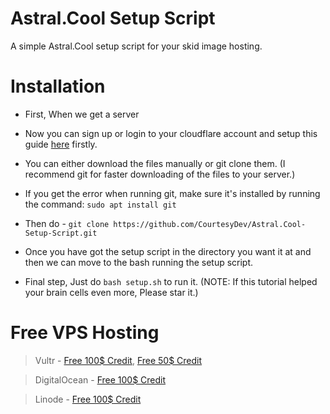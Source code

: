 # Astral.Cool Setup Script

A simple Astral.Cool setup script for your skid image hosting.

# Installation

- First, When we get a server

- Now you can sign up or login to your cloudflare account and setup this guide [here](https://setup.elixr.host/cloudflare-setup/untitled) firstly.

- You can either download the files manually or git clone them. (I recommend git for faster downloading of the files to your server.)

- If you get the error when running git, make sure it's installed by running the command: `sudo apt install git`

- Then do - `git clone https://github.com/CourtesyDev/Astral.Cool-Setup-Script.git`

- Once you have got the setup script in the directory you want it at and then we can move to the bash running the setup script.

- Final step, Just do `bash setup.sh` to run it. (NOTE: If this tutorial helped your brain cells even more, Please star it.)

# Free VPS Hosting

> Vultr - [Free 100$ Credit](https://www.vultr.com/promo/try100/), [Free 50$ Credit](https://www.vultr.com/promo/try50/?service=try50&obility_id=42460259882)

> DigitalOcean - [Free 100$ Credit](https://try.digitalocean.com/do-vs-vultr/?utm_campaign=amer_conquesting_kw_en_cpc&utm_adgroup=vultr&_keyword=vultr&_device=c&_adposition=&utm_content=conversion&utm_medium=cpc&utm_source=google)

> Linode - [Free 100$ Credit](https://www.linode.com/lp/linode-vs-vultr/?utm_source=google&utm_medium=cpc&utm_campaign=12492722312_119323564216&utm_term=g_kwd-307580604225_e_vultr&utm_content=504114856773&locationid=9007290&device=c_c)

